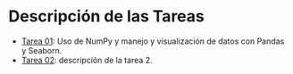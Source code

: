 # Descripción de las Tareas

* [Tarea 01](hw_01.ipynb): Uso de NumPy y manejo y visualización de datos con Pandas y Seaborn.
* [Tarea 02](hw_02.ipynb):  descripción de la tarea 2.
